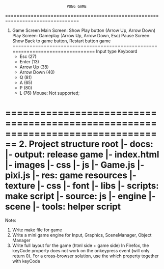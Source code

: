                                 PONG GAME
================================================================================
1. Game Screen
Main Screen: Show Play button (Arrow Up, Arrow Down)
Play Screen: Gameplay (Arrow Up, Arrow Down, Esc)
Pause Screen: Show Back to game button, Restart button game
================================================================================
Input type
Keyboard
    - Esc (27)
    - Enter (13)
    - Arrow Up (38)
    - Arrow Down (40)
    - Q (81)
    - A (65)
    - P (80)
    - L (76)
Mouse: Not supported;

================================================================================
2. Project structure 
    root 
        |- docs:
        |- output: release game
            |- index.html
            |- images
            |- css
            |- js
                |- Game.js
                |- pixi.js
        |- res: game resources
            |- texture
            |- css
            |- font
            |- libs
        |- scripts: make script
        |- source: js
            |- engine
            |- scene
        |- tools: helper script
================================================================================
Note:
1. Write make file for game
2. Write a mini game engine for Input, Graphics, SceneManager, Object Manager
3. Write full layout for the game (html side + game side)
 In Firefox, the keyCode property does not work on the onkeypress event (will only return 0). For a cross-browser solution, use the which property together with keyCode
